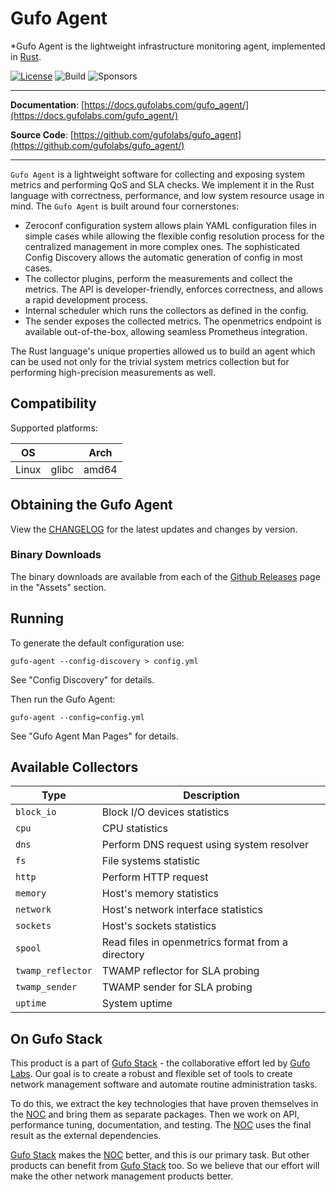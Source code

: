 # Gufo Agent

*Gufo Agent is the lightweight infrastructure monitoring agent, implemented in [Rust][Rust].

[![License](https://img.shields.io/badge/License-BSD_3--Clause-blue.svg)](https://opensource.org/licenses/BSD-3-Clause)
![Build](https://img.shields.io/github/actions/workflow/status/gufolabs/gufo_agent/tests.yml?branch=master)
![Sponsors](https://img.shields.io/github/sponsors/gufolabs)

---

**Documentation**: [https://docs.gufolabs.com/gufo_agent/](https://docs.gufolabs.com/gufo_agent/)

**Source Code**: [https://github.com/gufolabs/gufo_agent](https://github.com/gufolabs/gufo_agent/)

---

`Gufo Agent` is a lightweight software for collecting and exposing system metrics 
and performing QoS and SLA checks. We implement it in the Rust language with correctness,
performance, and low system resource usage in mind.
The `Gufo Agent` is built around four cornerstones:

* Zeroconf configuration system allows plain YAML configuration files
  in simple cases while allowing the flexible config resolution process 
  for the centralized management in more complex ones. The sophisticated 
  Config Discovery allows the automatic generation of config in most cases.
* The collector plugins, perform the measurements and collect the metrics.
  The API is developer-friendly, enforces correctness, and allows a rapid development process.
* Internal scheduler which runs the collectors as defined in the config.
* The sender exposes the collected metrics. The openmetrics endpoint is available out-of-the-box,
  allowing seamless Prometheus integration.

The Rust language's unique properties allowed us to build an agent which can be used 
not only for the trivial system metrics collection but for performing high-precision measurements
as well.

## Compatibility

Supported platforms:

| OS    |       | Arch  |
| ----- | ----- | ----- |
| Linux | glibc | amd64 |

## Obtaining the Gufo Agent

View the [CHANGELOG](CHANGELOG.md) for the latest updates
and changes by version.

### Binary Downloads

The binary downloads are available from each of the
[Github Releases](https://github.com/gufolabs/gufo_agent/releases)
page in the "Assets" section.

## Running

To generate the default configuration use:

```
gufo-agent --config-discovery > config.yml
```

See "Config Discovery" for details.

Then run the Gufo Agent:

```
gufo-agent --config=config.yml
```

See "Gufo Agent Man Pages" for details.

## Available Collectors

| Type              | Description                                       |
| ----------------- | ------------------------------------------------- |
| `block_io`        | Block I/O devices statistics                      |
| `cpu`             | CPU statistics                                    |
| `dns`             | Perform DNS request using system resolver         |
| `fs`              | File systems statistic                            |
| `http`            | Perform HTTP request                              |
| `memory`          | Host's memory statistics                          |
| `network`         | Host's network interface statistics               |
| `sockets`         | Host's sockets statistics                         |
| `spool`           | Read files in openmetrics format from a directory |
| `twamp_reflector` | TWAMP reflector for SLA probing                   |
| `twamp_sender`    | TWAMP sender for SLA probing                      |
| `uptime`          | System uptime                                     |

## On Gufo Stack

This product is a part of [Gufo Stack][Gufo Stack] - the collaborative effort 
led by [Gufo Labs][Gufo Labs]. Our goal is to create a robust and flexible 
set of tools to create network management software and automate 
routine administration tasks.

To do this, we extract the key technologies that have proven themselves 
in the [NOC][NOC] and bring them as separate packages. Then we work on API,
performance tuning, documentation, and testing. The [NOC][NOC] uses the final result
as the external dependencies.

[Gufo Stack][Gufo Stack] makes the [NOC][NOC] better, and this is our primary task. But other products
can benefit from [Gufo Stack][Gufo Stack] too. So we believe that our effort will make 
the other network management products better.

[Gufo Labs]: https://gufolabs.com/
[Gufo Stack]: https://gufolabs.com/products/gufo-stack/
[NOC]: https://getnoc.com/
[Rust]: https://rust-lang.org/
